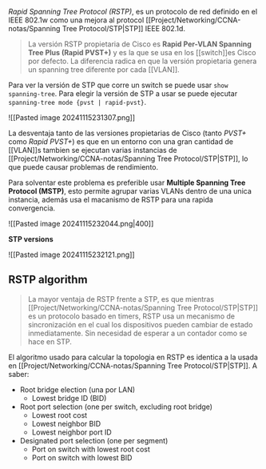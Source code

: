 _Rapid Spanning Tree Protocol (RSTP)_, es un protocolo de red definido en el IEEE 802.1w como una mejora al protocol [[Project/Networking/CCNA-notas/Spanning Tree Protocol/STP|STP]] IEEE 802.1d. 

> La versión RSTP propietaria de Cisco es **Rapid Per-VLAN Spanning Tree Plus (Rapid PVST+)** y es la que se usa en los [[switch]]es Cisco por defecto. La diferencia radica en que la versión propietaria genera un spanning tree diferente por cada [[VLAN]]. 

Para ver la versión de STP que corre un switch se puede usar `show spanning-tree`. Para elegir la versión de STP a usar se puede ejecutar `spanning-tree mode {pvst | rapid-pvst}`.

![[Pasted image 20241115231307.png]]

La desventaja tanto de las versiones propietarias de Cisco (tanto _PVST+_ como _Rapid PVST+_) es que en un entorno con una gran cantidad de [[VLAN]]s tambien se ejecutan varias instancias de [[Project/Networking/CCNA-notas/Spanning Tree Protocol/STP|STP]], lo que puede causar problemas de rendimiento.

Para solventar este problema es preferible usar **Multiple Spanning Tree Protocol (MSTP)**, esto permite agrupar varias VLANs dentro de una unica instancia, además usa el macanismo de RSTP para una rapida convergencia. 

![[Pasted image 20241115232044.png|400]]

**STP versions**

![[Pasted image 20241115232121.png]]

## RSTP algorithm

> La mayor ventaja de RSTP frente a STP, es que mientras [[Project/Networking/CCNA-notas/Spanning Tree Protocol/STP|STP]] es un protocolo basado en timers, RSTP usa un mecanismo de sincronización en el cual los dispositivos pueden cambiar de estado inmediatamente. Sin necesidad de esperar a un contador como se hace en STP. 

El algoritmo usado para calcular la topologia en RSTP es identica a la usada en [[Project/Networking/CCNA-notas/Spanning Tree Protocol/STP|STP]]. A saber:
- Root bridge election (una por LAN)
	- Lowest bridge ID (BID)
- Root port selection (one per switch, excluding root bridge)
	- Lowest root cost 
	- Lowest neighbor BID 
	- Lowest neighbor port ID 
- Designated port selection (one per segment)
	- Port on switch with lowest root cost 
	- Port on switch with lowest BID 